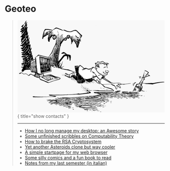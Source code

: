 # Geoteo

> [![](pics/island.png)](contacts.md){ title="show contacts" }
>
> ---
>
> - [How I no long manage my desktop: an Awesome story](config.md)
> - [Some unfinished scribbles on Computability Theory](notes.md)
> - [How to brake the RSA Cryptosystem](attack.md)
> - [Yet another Asteroids clone but way cooler](astro.md)
> - [A simple startpage for my web browser](start.html)
> - [Some silly comics and a fun book to read](comics.md)
> - [Notes from my last semester (in italian)](https://www.geoteo.net/notes)
